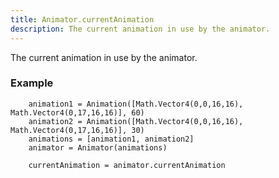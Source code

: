 ```yaml
---
title: Animator.currentAnimation
description: The current animation in use by the animator.
---
```

The current animation in use by the animator.

### Example
```
    animation1 = Animation([Math.Vector4(0,0,16,16), Math.Vector4(0,17,16,16)], 60)
    animation2 = Animation([Math.Vector4(0,0,16,16), Math.Vector4(0,17,16,16)], 30)
    animations = [animation1, animation2]
    animator = Animator(animations)

    currentAnimation = animator.currentAnimation
```